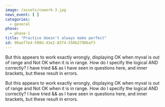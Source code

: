 ```yaml
---
image: /assets/cowork-3.jpg
news_event: [ ]
categories:
  - general
phase:
  - phase-1
title: "Practice doesn't always make perfect"
id: 98aef7e4-598d-43e2-8374-550b2790baf3
---
```

<p>But this appears to work exactly wrongly, displaying OK when myval is out of range and Not OK when it is in range. How do I specify the logical AND correctly? I have tried && as I have seen in questions here, and inner brackets, but these result in errors.
</p>
<p>But this appears to work exactly wrongly, displaying OK when myval is out of range and Not OK when it is in range. How do I specify the logical AND correctly? I have tried && as I have seen in questions here, and inner brackets, but these result in errors.<span class="redactor-invisible-space"><br></span>
</p>